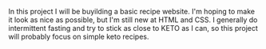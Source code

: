 In this project I will be buyilding a basic recipe website. I'm hoping to make it look as nice as possible, but I'm still new at HTML and CSS. I generally do intermittent fasting and try to stick as close to KETO as I can, so this project will probably focus on simple keto recipes.